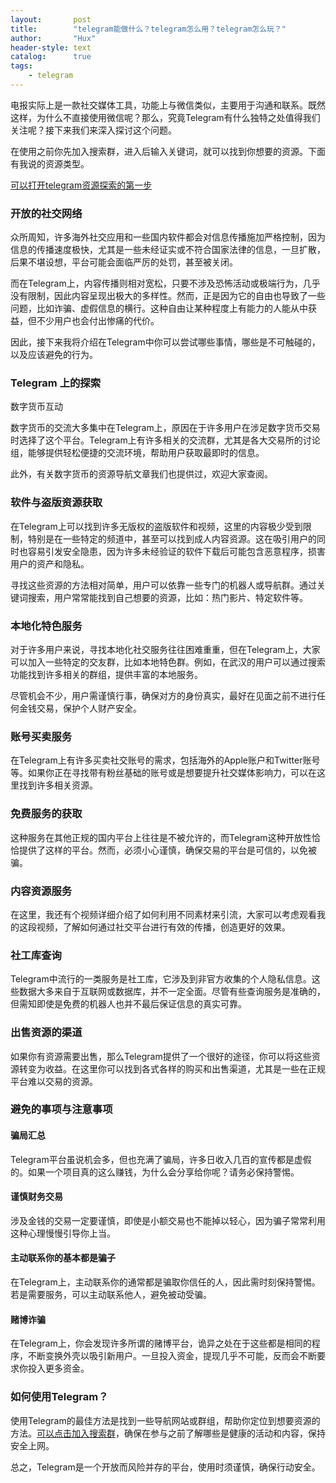 ```yaml
---
layout:       post
title:        "telegram能做什么？telegram怎么用？telegram怎么玩？"
author:       "Hux"
header-style: text
catalog:      true
tags:
    - telegram
---
```


电报实际上是一款社交媒体工具，功能上与微信类似，主要用于沟通和联系。既然这样，为什么不直接使用微信呢？那么，究竟Telegram有什么独特之处值得我们关注呢？接下来我们来深入探讨这个问题。

在使用之前你先加入搜索群，进入后输入关键词，就可以找到你想要的资源。下面有我说的资源类型。

[可以打开telegram资源探索的第一步](https://t.me/lvwapro)

### 开放的社交网络

众所周知，许多海外社交应用和一些国内软件都会对信息传播施加严格控制，因为信息的传播速度极快，尤其是一些未经证实或不符合国家法律的信息，一旦扩散，后果不堪设想，平台可能会面临严厉的处罚，甚至被关闭。

而在Telegram上，内容传播则相对宽松，只要不涉及恐怖活动或极端行为，几乎没有限制，因此内容呈现出极大的多样性。然而，正是因为它的自由也导致了一些问题，比如诈骗、虚假信息的横行。这种自由让某种程度上有能力的人能从中获益，但不少用户也会付出惨痛的代价。

因此，接下来我将介绍在Telegram中你可以尝试哪些事情，哪些是不可触碰的，以及应该避免的行为。

### Telegram 上的探索

数字货币互动

数字货币的交流大多集中在Telegram上，原因在于许多用户在涉足数字货币交易时选择了这个平台。Telegram上有许多相关的交流群，尤其是各大交易所的讨论组，能够提供轻松便捷的交流环境，帮助用户获取最即时的信息。

此外，有关数字货币的资源导航文章我们也提供过，欢迎大家查阅。

### 软件与盗版资源获取

在Telegram上可以找到许多无版权的盗版软件和视频，这里的内容极少受到限制，特别是在一些特定的频道中，甚至可以找到成人内容资源。这在吸引用户的同时也容易引发安全隐患，因为许多未经验证的软件下载后可能包含恶意程序，损害用户的资产和隐私。

寻找这些资源的方法相对简单，用户可以依靠一些专门的机器人或导航群。通过关键词搜索，用户常常能找到自己想要的资源，比如：热门影片、特定软件等。

### 本地化特色服务

对于许多用户来说，寻找本地化社交服务往往困难重重，但在Telegram上，大家可以加入一些特定的交友群，比如本地特色群。例如，在武汉的用户可以通过搜索功能找到许多相关的群组，提供丰富的本地服务。

尽管机会不少，用户需谨慎行事，确保对方的身份真实，最好在见面之前不进行任何金钱交易，保护个人财产安全。

### 账号买卖服务

在Telegram上有许多买卖社交账号的需求，包括海外的Apple账户和Twitter账号等。如果你正在寻找带有粉丝基础的账号或是想要提升社交媒体影响力，可以在这里找到许多相关资源。

### 免费服务的获取

这种服务在其他正规的国内平台上往往是不被允许的，而Telegram这种开放性恰恰提供了这样的平台。然而，必须小心谨慎，确保交易的平台是可信的，以免被骗。

### 内容资源服务

在这里，我还有个视频详细介绍了如何利用不同素材来引流，大家可以考虑观看我的这段视频，了解如何通过社交平台进行有效的传播，创造更好的效果。

### 社工库查询

Telegram中流行的一类服务是社工库，它涉及到非官方收集的个人隐私信息。这些数据大多来自于互联网或数据库，并不一定全面。尽管有些查询服务是准确的，但需知即使是免费的机器人也并不最后保证信息的真实可靠。

### 出售资源的渠道

如果你有资源需要出售，那么Telegram提供了一个很好的途径，你可以将这些资源转变为收益。在这里你可以找到各式各样的购买和出售渠道，尤其是一些在正规平台难以交易的资源。

### 避免的事项与注意事项

#### 骗局汇总

Telegram平台虽说机会多，但也充满了骗局，许多日收入几百的宣传都是虚假的。如果一个项目真的这么赚钱，为什么会分享给你呢？请务必保持警惕。

#### 谨慎财务交易

涉及金钱的交易一定要谨慎，即使是小额交易也不能掉以轻心，因为骗子常常利用这种心理慢慢引导你上当。

#### 主动联系你的基本都是骗子

在Telegram上，主动联系你的通常都是骗取你信任的人，因此需时刻保持警惕。若是需要服务，可以主动联系他人，避免被动受骗。

#### 赌博诈骗

在Telegram上，你会发现许多所谓的赌博平台，诡异之处在于这些都是相同的程序，不断变换外壳以吸引新用户。一旦投入资金，提现几乎不可能，反而会不断要求你投入更多资金。

### 如何使用Telegram？

使用Telegram的最佳方法是找到一些导航网站或群组，帮助你定位到想要资源的方法。[可以点击加入搜索群](https://t.me/lvwapro)，确保在参与之前了解哪些是健康的活动和内容，保持安全上网。 

总之，Telegram是一个开放而风险并存的平台，使用时须谨慎，确保行动安全。